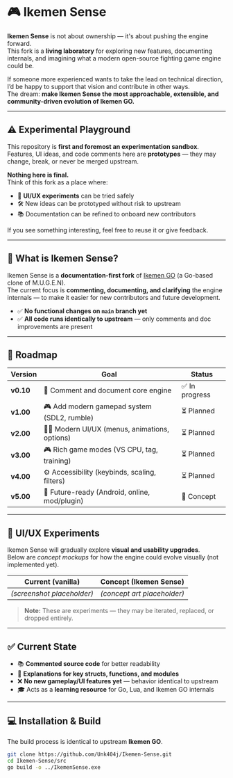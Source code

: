 # 🎮 Ikemen Sense

**Ikemen Sense** is not about ownership — it's about pushing the engine forward.  
This fork is a **living laboratory** for exploring new features, documenting internals, and imagining what a modern open-source fighting game engine could be.

If someone more experienced wants to take the lead on technical direction, I’d be happy to support that vision and contribute in other ways.  
The dream: **make Ikemen Sense the most approachable, extensible, and community-driven evolution of Ikemen GO.**

---

## ⚠️ Experimental Playground

This repository is **first and foremost an experimentation sandbox**.  
Features, UI ideas, and code comments here are **prototypes** — they may change, break, or never be merged upstream.

**Nothing here is final.**  
Think of this fork as a place where:
- 🧪 **UI/UX experiments** can be tried safely  
- 🛠️ New ideas can be prototyped without risk to upstream  
- 📚 Documentation can be refined to onboard new contributors  

If you see something interesting, feel free to reuse it or give feedback.

---

## 📌 What is Ikemen Sense?

Ikemen Sense is a **documentation-first fork** of [Ikemen GO](https://github.com/ikemen-engine/Ikemen-GO) (a Go-based clone of M.U.G.E.N).  
The current focus is **commenting, documenting, and clarifying** the engine internals — to make it easier for new contributors and future development.

- ✅ **No functional changes on `main` branch yet**  
- ✅ **All code runs identically to upstream** — only comments and doc improvements are present  

---

## 🧽 Roadmap

| Version | Goal | Status |
|--------|------|--------|
| **v0.10** | 📝 Comment and document core engine | ✅ In progress |
| **v1.00** | 🎮 Add modern gamepad system (SDL2, rumble) | ⏳ Planned |
| **v2.00** | 🧑‍🎨 Modern UI/UX (menus, animations, options) | ⏳ Planned |
| **v3.00** | 🎮 Rich game modes (VS CPU, tag, training) | ⏳ Planned |
| **v4.00** | ⚙️ Accessibility (keybinds, scaling, filters) | ⏳ Planned |
| **v5.00** | 🚀 Future-ready (Android, online, mod/plugin) | 🔮 Concept |

---

## 🎨 UI/UX Experiments

Ikemen Sense will gradually explore **visual and usability upgrades**.  
Below are *concept mockups* for how the engine could evolve visually (not implemented yet).

| Current (vanilla) | Concept (Ikemen Sense) |
|-------------------|-----------------------|
| *(screenshot placeholder)* | *(concept art placeholder)* |

> **Note:** These are experiments — they may be iterated, replaced, or dropped entirely.

---

## ✅ Current State

- 📚 **Commented source code** for better readability  
- 🧠 **Explanations for key structs, functions, and modules**  
- ❌ **No new gameplay/UI features yet** — behavior identical to upstream  
- 🎓 Acts as a **learning resource** for Go, Lua, and Ikemen GO internals  

---

## 💻 Installation & Build

The build process is identical to upstream **Ikemen GO**.

```bash
git clone https://github.com/Unk404j/Ikemen-Sense.git
cd Ikemen-Sense/src
go build -o ../IkemenSense.exe
